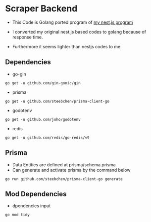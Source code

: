 # Scraper Backend

- This Code is Golang ported program of [my nest.js program](https://github.com/donghquinn/tech_news_backend)

- I converted my original nest.js based codes to golang because of response time.

- Furthermore it seems lighter than nestjs codes to me.

## Dependencies

- go-gin

```shell
go get -u github.com/gin-gonic/gin
```

- prisma

```shell
go get -u github.com/steebchen/prisma-client-go
```

- godotenv

```shell
go get -u github.com/joho/godotenv
```

- redis

```shell
go get -u github.com/redis/go-redis/v9
```

## Prisma

- Data Entities are defined at prisma/schema.prisma
- Can generate and activate prisma by the command below

```shell
go run github.com/steebchen/prisma-client-go generate
```

## Mod Dependencies

- dpendencies input

```shell
go mod tidy
```
